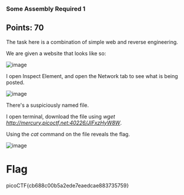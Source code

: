 ### Some Assembly Required 1

## Points: 70

The task here is a combination of simple web and reverse engineering.

We are given a website that looks like so:

![image](https://github.com/gbermudez2/CTF-Writeups/assets/32963758/d5089807-882e-4f5a-8b90-ce8544f3b394)

I open Inspect Element, and open the Network tab to see what is being posted.

![image](https://github.com/gbermudez2/CTF-Writeups/assets/32963758/1c63db44-afa3-4900-b1fe-617e9cd4f1fe)

There's a suspiciously named file.

I open terminal, download the file using *wget http://mercury.picoctf.net:40226/JIFxzHyW8W*.

Using the *cat* command on the file reveals the flag.

![image](https://github.com/gbermudez2/CTF-Writeups/assets/32963758/5688159a-af27-4284-853b-75405c71d140)

# Flag
picoCTF{cb688c00b5a2ede7eaedcae883735759}
